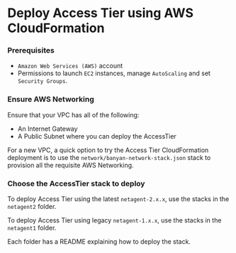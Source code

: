 # Deploy Access Tier using AWS CloudFormation

### Prerequisites

* `Amazon Web Services (AWS)` account
* Permissions to launch `EC2` instances, manage `AutoScaling` and set `Security Groups`.

### Ensure AWS Networking

Ensure that your VPC has all of the following:
   *  An Internet Gateway
   *  A Public Subnet where you can deploy the AccessTier

For a new VPC, a quick option to try the Access Tier CloudFormation deployment is to use the `network/banyan-network-stack.json` stack
to provision all the requisite AWS Networking.

### Choose the AccessTier stack to deploy

To deploy Access Tier using the latest `netagent-2.x.x`, use the stacks in the `netagent2` folder.

To deploy Access Tier using legacy `netagent-1.x.x`, use the stacks in the `netagent1` folder.

Each folder has a README explaining how to deploy the stack.
